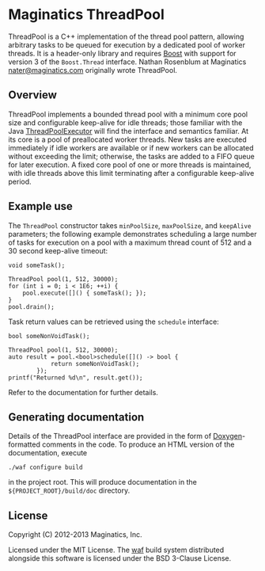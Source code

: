 Maginatics ThreadPool
=====================

ThreadPool is a C++ implementation of the thread pool pattern, allowing
arbitrary tasks to be queued for execution by a dedicated pool of worker
threads. It is a header-only library and requires
[Boost](http://http://www.boost.org/) with support for version 3 of the
`Boost.Thread` interface. Nathan Rosenblum at Maginatics
<nater@maginatics.com> originally wrote ThreadPool.

Overview
--------

ThreadPool implements a bounded thread pool with a minimum core pool size
and configurable keep-alive for idle threads; those familiar with the Java
[ThreadPoolExecutor](http://docs.oracle.com/javase/7/docs/api/java/util/concurrent/ThreadPoolExecutor.html)
will find the interface and semantics familiar. At its core is a pool of
preallocated worker threads. New tasks are executed immediately if idle
workers are available or if new workers can be allocated without exceeding the
limit; otherwise, the tasks are added to a FIFO queue for later execution. A
fixed core pool of one or more threads is maintained, with idle threads above
this limit terminating after a configurable keep-alive period.

Example use
-----------

The `ThreadPool` constructor takes `minPoolSize`, `maxPoolSize`, and
`keepAlive` parameters; the following example demonstrates scheduling a large
number of tasks for execution on a pool with a maximum thread count of 512 and
a 30 second keep-alive timeout:

    void someTask();

    ThreadPool pool(1, 512, 30000);
    for (int i = 0; i < 1E6; ++i) {
        pool.execute([]() { someTask(); });
    }
    pool.drain();

Task return values can be retrieved using the `schedule` interface:

    bool someNonVoidTask();

    ThreadPool pool(1, 512, 30000);
    auto result = pool.<bool>schedule([]() -> bool {
                return someNonVoidTask();
            });
    printf("Returned %d\n", result.get());

Refer to the documentation for further details.

Generating documentation
------------------------

Details of the ThreadPool interface are provided in the form of
[Doxygen](http://www.stack.nl/~dimitri/doxygen/)-formatted comments in the
code. To produce an HTML version of the documentation, execute

    ./waf configure build

in the project root. This will produce documentation in the
`${PROJECT_ROOT}/build/doc` directory.

License
-------
Copyright (C) 2012-2013 Maginatics, Inc.

Licensed under the MIT License. The [waf](https://code.google.com/p/waf/)
build system distributed alongside this software is licensed under the BSD
3-Clause License.
